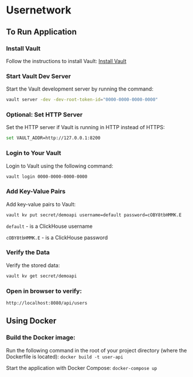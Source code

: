 # Usernetwork

## To Run Application

### Install Vault
Follow the instructions to install Vault: [Install Vault](https://developer.hashicorp.com/vault/install)

### Start Vault Dev Server
Start the Vault development server by running the command:
```sh
vault server -dev -dev-root-token-id="0000-0000-0000-0000"
```

### Optional: Set HTTP Server
Set the HTTP server if Vault is running in HTTP instead of HTTPS:
```sh
set VAULT_ADDR=http://127.0.0.1:8200
```
### Login to Your Vault
Login to Vault using the following command:
```sh
vault login 0000-0000-0000-0000
```

### Add Key-Value Pairs
Add key-value pairs to Vault:
```sh
vault kv put secret/demoapi username=default password=cOBY8tbHMMK.E
```

`default` - is a ClickHouse username

`cOBY8tbHMMK.E` - is a ClickHouse password

### Verify the Data
Verify the stored data:
```sh
vault kv get secret/demoapi
```

### Open in browser to verify: 
```http://localhost:8080/api/users```

## Using Docker
### Build the Docker image:

Run the following command in the root of your project directory (where the Dockerfile is located):
```docker build -t user-api```

Start the application with Docker Compose:
```docker-compose up```